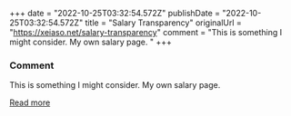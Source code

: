 +++
date = "2022-10-25T03:32:54.572Z"
publishDate = "2022-10-25T03:32:54.572Z"
title = "Salary Transparency"
originalUrl = "https://xeiaso.net/salary-transparency"
comment = "This is something I might consider. My own salary page. "
+++

### Comment

This is something I might consider. My own salary page. 

[Read more](https://xeiaso.net/salary-transparency)
